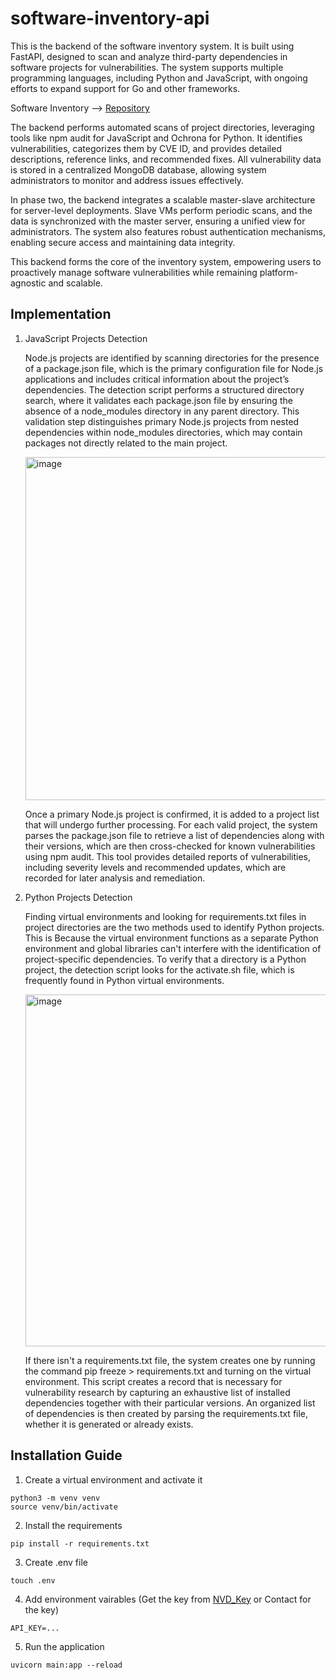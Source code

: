 # software-inventory-api

This is the backend of the software inventory system. It is built using FastAPI, designed to scan and analyze third-party dependencies in software projects for vulnerabilities. The system supports multiple programming languages, including Python and JavaScript, with ongoing efforts to expand support for Go and other frameworks.

Software Inventory --> <a href="https://github.com/rv602/software-inventory">Repository</a>

The backend performs automated scans of project directories, leveraging tools like npm audit for JavaScript and Ochrona for Python. It identifies vulnerabilities, categorizes them by CVE ID, and provides detailed descriptions, reference links, and recommended fixes. All vulnerability data is stored in a centralized MongoDB database, allowing system administrators to monitor and address issues effectively.

In phase two, the backend integrates a scalable master-slave architecture for server-level deployments. Slave VMs perform periodic scans, and the data is synchronized with the master server, ensuring a unified view for administrators. The system also features robust authentication mechanisms, enabling secure access and maintaining data integrity.

This backend forms the core of the inventory system, empowering users to proactively manage software vulnerabilities while remaining platform-agnostic and scalable.

## Implementation

1. JavaScript Projects Detection

    Node.js projects are identified by scanning directories for the presence of a package.json file, which is the primary configuration file for Node.js applications and includes critical information about the project’s dependencies. The detection script performs a structured directory search, where it validates each package.json file by ensuring the absence of a node_modules directory in any parent directory. This validation step distinguishes primary Node.js projects from nested dependencies within node_modules directories, which may contain packages not directly related to the main project.

    <img width="549" alt="image" src="https://github.com/user-attachments/assets/8c1730b1-6377-45fe-822e-4edf5fca2b4f">

    Once a primary Node.js project is confirmed, it is added to a project list that will undergo further processing. For each valid project, the system parses the package.json file to retrieve a list of dependencies along with their versions, which are then cross-checked for known vulnerabilities using npm audit. This tool provides detailed reports of vulnerabilities, including severity levels and recommended updates, which are recorded for later analysis and remediation.

2. Python Projects Detection

    Finding virtual environments and looking for requirements.txt files in project directories are the two methods used to identify Python projects. This is Because the virtual environment functions as a separate Python environment and global libraries can't interfere with the identification of project-specific dependencies. To verify that a directory is a Python project, the detection script looks for the activate.sh file, which is frequently found in Python virtual environments.

    <img width="563" alt="image" src="https://github.com/user-attachments/assets/b7ea2fc4-d678-4f68-9cd0-6198cc4bafe3">


    If there isn't a requirements.txt file, the system creates one by running the command pip freeze > requirements.txt and turning on the virtual environment. This script creates a record that is necessary for vulnerability research by capturing an exhaustive list of installed dependencies together with their particular versions. An organized list of dependencies is then created by parsing the requirements.txt file, whether it is generated or already exists.

## Installation Guide

1. Create a virtual environment and activate it

```
python3 -m venv venv
source venv/bin/activate
```

2. Install the requirements

```
pip install -r requirements.txt
```

3. Create .env file
```
touch .env
```
4. Add environment vairables (Get the key from [NVD_Key](https://nvd.nist.gov/developers/request-an-api-key) or Contact for the key)
```
API_KEY=...
```

5. Run the application

```
uvicorn main:app --reload
```

